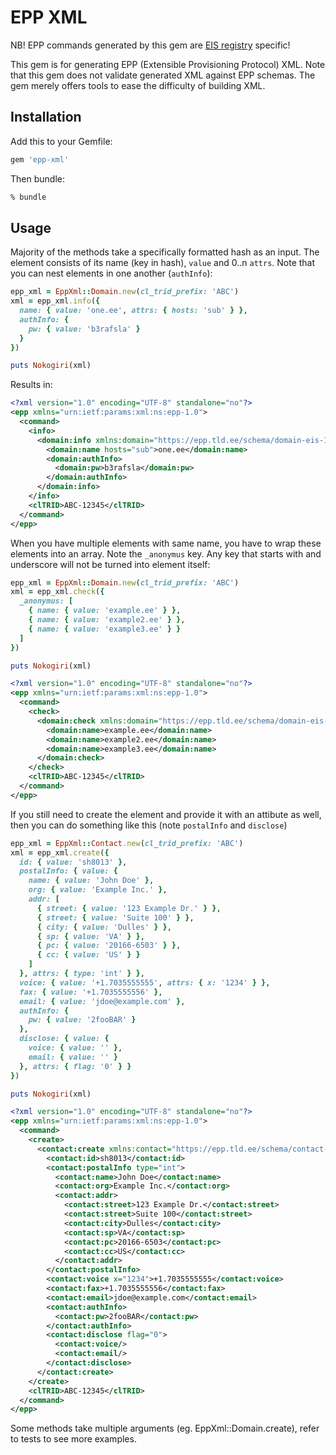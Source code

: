 EPP XML
===============
NB! EPP commands generated by this gem are [EIS registry](https://github.com/internetee/registry) specific!

This gem is for generating EPP (Extensible Provisioning Protocol) XML. 
Note that this gem does not validate generated XML against EPP schemas. The gem merely offers tools to ease the difficulty of building XML.

## Installation

Add this to your Gemfile:

```ruby
gem 'epp-xml'
```

Then bundle:

```bash
% bundle
```

## Usage

Majority of the methods take a specifically formatted hash as an input.
The element consists of its name (key in hash), `value` and 0..n `attrs`.
Note that you can nest elements in one another (`authInfo`):

```ruby
epp_xml = EppXml::Domain.new(cl_trid_prefix: 'ABC')
xml = epp_xml.info({
  name: { value: 'one.ee', attrs: { hosts: 'sub' } },
  authInfo: {
    pw: { value: 'b3rafsla' }
  }
})

puts Nokogiri(xml)
```

Results in:

```xml
<?xml version="1.0" encoding="UTF-8" standalone="no"?>
<epp xmlns="urn:ietf:params:xml:ns:epp-1.0">
  <command>
    <info>
      <domain:info xmlns:domain="https://epp.tld.ee/schema/domain-eis-1.0.xsd">
        <domain:name hosts="sub">one.ee</domain:name>
        <domain:authInfo>
          <domain:pw>b3rafsla</domain:pw>
        </domain:authInfo>
      </domain:info>
    </info>
    <clTRID>ABC-12345</clTRID>
  </command>
</epp>
```

When you have multiple elements with same name, you have to wrap these elements into an array.
Note the `_anonymus` key. Any key that starts with and underscore will not be turned into element itself:

```ruby
epp_xml = EppXml::Domain.new(cl_trid_prefix: 'ABC')
xml = epp_xml.check({
  _anonymus: [
    { name: { value: 'example.ee' } },
    { name: { value: 'example2.ee' } },
    { name: { value: 'example3.ee' } }
  ]
})

puts Nokogiri(xml)
```

```xml
<?xml version="1.0" encoding="UTF-8" standalone="no"?>
<epp xmlns="urn:ietf:params:xml:ns:epp-1.0">
  <command>
    <check>
      <domain:check xmlns:domain="https://epp.tld.ee/schema/domain-eis-1.0.xsd">
        <domain:name>example.ee</domain:name>
        <domain:name>example2.ee</domain:name>
        <domain:name>example3.ee</domain:name>
      </domain:check>
    </check>
    <clTRID>ABC-12345</clTRID>
  </command>
</epp>
```

If you still need to create the element and provide it with an attibute as well, then you can do something like this (note `postalInfo` and `disclose`)

```ruby
epp_xml = EppXml::Contact.new(cl_trid_prefix: 'ABC')
xml = epp_xml.create({
  id: { value: 'sh8013' },
  postalInfo: { value: {
    name: { value: 'John Doe' },
    org: { value: 'Example Inc.' },
    addr: [
      { street: { value: '123 Example Dr.' } },
      { street: { value: 'Suite 100' } },
      { city: { value: 'Dulles' } },
      { sp: { value: 'VA' } },
      { pc: { value: '20166-6503' } },
      { cc: { value: 'US' } }
    ]
  }, attrs: { type: 'int' } },
  voice: { value: '+1.7035555555', attrs: { x: '1234' } },
  fax: { value: '+1.7035555556' },
  email: { value: 'jdoe@example.com' },
  authInfo: {
    pw: { value: '2fooBAR' }
  },
  disclose: { value: {
    voice: { value: '' },
    email: { value: '' }
  }, attrs: { flag: '0' } }
})

puts Nokogiri(xml)
```

```xml
<?xml version="1.0" encoding="UTF-8" standalone="no"?>
<epp xmlns="urn:ietf:params:xml:ns:epp-1.0">
  <command>
    <create>
      <contact:create xmlns:contact="https://epp.tld.ee/schema/contact-ee-1.1.xsd">
        <contact:id>sh8013</contact:id>
        <contact:postalInfo type="int">
          <contact:name>John Doe</contact:name>
          <contact:org>Example Inc.</contact:org>
          <contact:addr>
            <contact:street>123 Example Dr.</contact:street>
            <contact:street>Suite 100</contact:street>
            <contact:city>Dulles</contact:city>
            <contact:sp>VA</contact:sp>
            <contact:pc>20166-6503</contact:pc>
            <contact:cc>US</contact:cc>
          </contact:addr>
        </contact:postalInfo>
        <contact:voice x="1234">+1.7035555555</contact:voice>
        <contact:fax>+1.7035555556</contact:fax>
        <contact:email>jdoe@example.com</contact:email>
        <contact:authInfo>
          <contact:pw>2fooBAR</contact:pw>
        </contact:authInfo>
        <contact:disclose flag="0">
          <contact:voice/>
          <contact:email/>
        </contact:disclose>
      </contact:create>
    </create>
    <clTRID>ABC-12345</clTRID>
  </command>
</epp>
```

Some methods take multiple arguments (eg. EppXml::Domain.create), refer to tests to see more examples.
